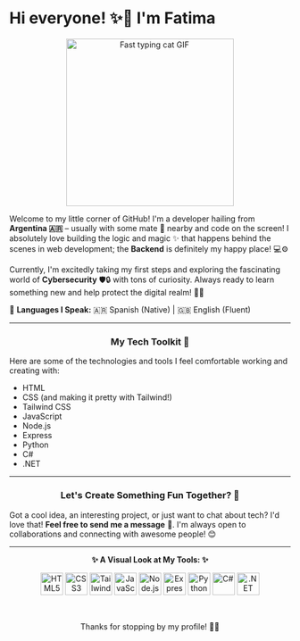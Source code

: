 # Hi everyone! ✨👋 I'm **Fatima**

<p align="center">
  <img src="https://media.giphy.com/media/o0vwzuFwCGAFO/giphy.gif" width="300" alt="Fast typing cat GIF"/>
</p>

Welcome to my little corner of GitHub! I'm a developer hailing from **Argentina 🇦🇷** – usually with some mate 🧉 nearby and code on the screen! I absolutely love building the logic and magic ✨ that happens behind the scenes in web development; the **Backend** is definitely my happy place! 💻⚙️

Currently, I'm excitedly taking my first steps and exploring the fascinating world of **Cybersecurity** 🛡️🔒 with tons of curiosity. Always ready to learn something new and help protect the digital realm! 🦸‍♀️

💬 **Languages I Speak:** 🇦🇷 Spanish (Native) | 🇬🇧 English (Fluent)

---

### <p align="center">My Tech Toolkit 💖</p>

Here are some of the technologies and tools I feel comfortable working and creating with:

*   HTML
*   CSS (and making it pretty with Tailwind!)
*   Tailwind CSS
*   JavaScript
*   Node.js
*   Express
*   Python
*   C#
*   .NET

---

### <p align="center">Let's Create Something Fun Together? 🚀</p>

Got a cool idea, an interesting project, or just want to chat about tech? I'd love that! **Feel free to send me a message** 💌. I'm always open to collaborations and connecting with awesome people! 😊

---

<p align="center">
  <strong>✨ A Visual Look at My Tools: ✨</strong>
</p>
<p align="center">
  <img src="https://cdn.simpleicons.org/html5/E34F26" alt="HTML5" width="40" height="40"/>  
  <img src="https://cdn.simpleicons.org/css3/1572B6" alt="CSS3" width="40" height="40"/>  
  <img src="https://cdn.simpleicons.org/tailwindcss/06B6D4" alt="Tailwind CSS" width="40" height="40"/>  
  <img src="https://cdn.simpleicons.org/javascript/F7DF1E" alt="JavaScript" width="40" height="40"/>  
  <img src="https://cdn.simpleicons.org/nodedotjs/339933" alt="Node.js" width="40" height="40"/>  
  <img src="https://cdn.simpleicons.org/express/000000" alt="Express" width="40" height="40"/>  
  <img src="https://cdn.simpleicons.org/python/3776AB" alt="Python" width="40" height="40"/>  
  <img src="https://cdn.simpleicons.org/csharp/512BD4" alt="C#" width="40" height="40"/>  
  <img src="https://cdn.simpleicons.org/dotnet/512BD4" alt=".NET" width="40" height="40"/>  
</p>

<br>

<p align="center">Thanks for stopping by my profile! 🌸💖</p>
